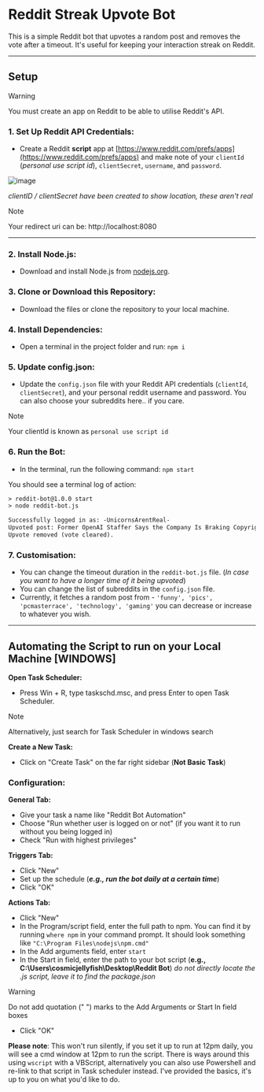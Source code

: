 # Reddit Streak Upvote Bot

This is a simple Reddit bot that upvotes a random post and removes the vote after a timeout. It's useful for keeping your interaction streak on Reddit.

---



## Setup
>[!WARNING]
> You must create an app on Reddit to be able to utilise Reddit's API.

### 1. **Set Up Reddit API Credentials**:
- Create a Reddit **script** app at [https://www.reddit.com/prefs/apps](https://www.reddit.com/prefs/apps) and make note of your `clientId` (*personal use script id*), `clientSecret`, `username`, and `password`.
  
![image](https://github.com/user-attachments/assets/96d07c74-f20f-46f7-874b-13313798886e)

*clientID / clientSecret have been created to show location, these aren't real*

>[!NOTE]
> Your redirect uri can be: http://localhost:8080

---

### 2. **Install Node.js**:
- Download and install Node.js from [nodejs.org](https://nodejs.org/).

### 3. **Clone or Download this Repository**:
- Download the files or clone the repository to your local machine.

### 4. **Install Dependencies**:
- Open a terminal in the project folder and run: `npm i`

### 5. **Update config.json**:
- Update the `config.json` file with your Reddit API credentials (`clientId`, `clientSecret`), and your personal reddit username and password. You can also choose your subreddits here.. if you care.

>[!NOTE]
> Your clientId is known as `personal use script id`


### 6. **Run the Bot**:
- In the terminal, run the following command: `npm start`

You should see a terminal log of action:
```txt
> reddit-bot@1.0.0 start
> node reddit-bot.js

Successfully logged in as: -UnicornsArentReal-
Upvoted post: Former OpenAI Staffer Says the Company Is Braking Copyright Law and Destroying the Internet from subreddit: r/technology
Upvote removed (vote cleared).
```

### 7. **Customisation**:
- You can change the timeout duration in the `reddit-bot.js` file. (*In case you want to have a longer time of it being upvoted*)
- You can change the list of subreddits in the `config.json` file.    
- Currently, it fetches a random post from - `'funny', 'pics', 'pcmasterrace', 'technology', 'gaming'` you can decrease or increase to whatever you wish.


---
## Automating the Script to run on your Local Machine [WINDOWS]


**Open Task Scheduler:**
- Press Win + R, type taskschd.msc, and press Enter to open Task Scheduler.

>[!NOTE]
> Alternatively, just search for Task Scheduler in windows search


**Create a New Task:**
- Click on "Create Task" on the far right sidebar (**Not Basic Task**)


### Configuration:

**General Tab:**
- Give your task a name like "Reddit Bot Automation"
- Choose "Run whether user is logged on or not" (if you want it to run without you being logged in)
- Check "Run with highest privileges"

**Triggers Tab:**
- Click "New"
- Set up the schedule (***e.g., run the bot daily at a certain time***)
- Click "OK"

**Actions Tab:**
- Click "New"
- In the Program/script field, enter the full path to npm. You can find it by running `where npm` in your command prompt. It should look something like `"C:\Program Files\nodejs\npm.cmd"`
- In the Add arguments field, enter `start`
- In the Start in field, enter the path to your bot script (**e.g., C:\Users\cosmicjellyfish\Desktop\Reddit Bot**) *do not directly locate the .js script, leave it to find the package.json*
>[!WARNING]
> Do not add quotation (" ") marks to the Add Arguments or Start In field boxes
- Click "OK"


**Please note**: This won't run silently, if you set it up to run at 12pm daily, you will see a cmd window at 12pm to run the script. There is ways around this using `wscript` with a VBScript, alternatively you can also use Powershell and re-link to that script in Task scheduler instead.
I've provided the basics, it's up to you on what you'd like to do.
